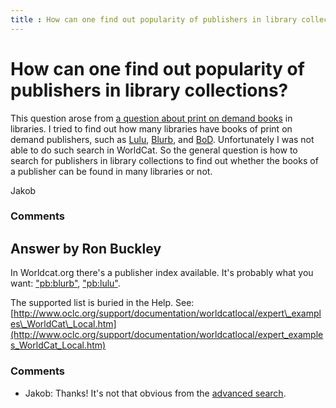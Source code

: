 ```yaml
---
title : How can one find out popularity of publishers in library collections?
---
```

How can one find out popularity of publishers in library collections?
=====================
This question arose from [a question about print on demand
books](http://libraries.stackexchange.com/questions/754/purchasing-print-on-demand-books)
in libraries. I tried to find out how many libraries have books of print
on demand publishers, such as [Lulu](http://www.lulu.com/),
[Blurb](http://www.blurb.com/), and [BoD](http://www.bod.de).
Unfortunately I was not able to do such search in WorldCat. So the
general question is how to search for publishers in library collections
to find out whether the books of a publisher can be found in many
libraries or not.

Jakob

### Comments ###


Answer by Ron Buckley
----------------
In Worldcat.org there's a publisher index available. It's probably what
you want: ["pb:blurb"](http://www.worldcat.org/search?q=pb%3Ablurb),
["pb:lulu"](http://www.worldcat.org/search?q=pb%3Alulu).

The supported list is buried in the Help. See:
[http://www.oclc.org/support/documentation/worldcatlocal/expert\_examples\_WorldCat\_Local.htm](http://www.oclc.org/support/documentation/worldcatlocal/expert_examples_WorldCat_Local.htm)

### Comments ###
* Jakob: Thanks! It's not that obvious from the [advanced
search](http://www.worldcat.org/advancedsearch).

